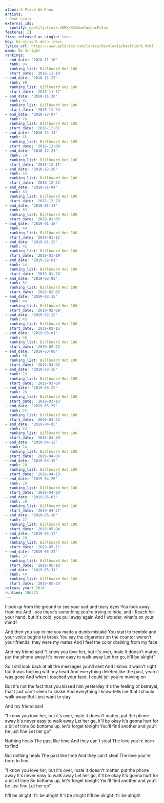 ```yaml
---
album: A Place We Knew
artists:
- Dean Lewis
external_ids:
  spotify: spotify:track:3EPXxR3ImUwfayaurPi3cm
features: []
first_released_as_single: true
key: be-alright-dean-lewis
lyrics_url: https://www.azlyrics.com/lyrics/deanlewis/bealright.html
name: Be Alright
rankings:
- end_date: '2018-11-16'
  rank: 94
  ranking_list: Billboard Hot 100
  start_date: '2018-11-10'
- end_date: '2018-11-23'
  rank: 89
  ranking_list: Billboard Hot 100
  start_date: '2018-11-17'
- end_date: '2018-11-30'
  rank: 81
  ranking_list: Billboard Hot 100
  start_date: '2018-11-24'
- end_date: '2018-12-07'
  rank: 76
  ranking_list: Billboard Hot 100
  start_date: '2018-12-01'
- end_date: '2018-12-14'
  rank: 65
  ranking_list: Billboard Hot 100
  start_date: '2018-12-08'
- end_date: '2018-12-21'
  rank: 79
  ranking_list: Billboard Hot 100
  start_date: '2018-12-15'
- end_date: '2018-12-28'
  rank: 63
  ranking_list: Billboard Hot 100
  start_date: '2018-12-22'
- end_date: '2019-01-04'
  rank: 63
  ranking_list: Billboard Hot 100
  start_date: '2018-12-29'
- end_date: '2019-01-11'
  rank: 63
  ranking_list: Billboard Hot 100
  start_date: '2019-01-05'
- end_date: '2019-01-18'
  rank: 40
  ranking_list: Billboard Hot 100
  start_date: '2019-01-12'
- end_date: '2019-01-25'
  rank: 42
  ranking_list: Billboard Hot 100
  start_date: '2019-01-19'
- end_date: '2019-02-01'
  rank: 44
  ranking_list: Billboard Hot 100
  start_date: '2019-01-26'
- end_date: '2019-02-08'
  rank: 52
  ranking_list: Billboard Hot 100
  start_date: '2019-02-02'
- end_date: '2019-02-15'
  rank: 44
  ranking_list: Billboard Hot 100
  start_date: '2019-02-09'
- end_date: '2019-02-22'
  rank: 43
  ranking_list: Billboard Hot 100
  start_date: '2019-02-16'
- end_date: '2019-03-01'
  rank: 46
  ranking_list: Billboard Hot 100
  start_date: '2019-02-23'
- end_date: '2019-03-08'
  rank: 30
  ranking_list: Billboard Hot 100
  start_date: '2019-03-02'
- end_date: '2019-03-15'
  rank: 29
  ranking_list: Billboard Hot 100
  start_date: '2019-03-09'
- end_date: '2019-03-22'
  rank: 26
  ranking_list: Billboard Hot 100
  start_date: '2019-03-16'
- end_date: '2019-03-29'
  rank: 25
  ranking_list: Billboard Hot 100
  start_date: '2019-03-23'
- end_date: '2019-04-05'
  rank: 23
  ranking_list: Billboard Hot 100
  start_date: '2019-03-30'
- end_date: '2019-04-12'
  rank: 24
  ranking_list: Billboard Hot 100
  start_date: '2019-04-06'
- end_date: '2019-04-19'
  rank: 28
  ranking_list: Billboard Hot 100
  start_date: '2019-04-13'
- end_date: '2019-04-26'
  rank: 29
  ranking_list: Billboard Hot 100
  start_date: '2019-04-20'
- end_date: '2019-05-03'
  rank: 30
  ranking_list: Billboard Hot 100
  start_date: '2019-04-27'
- end_date: '2019-05-10'
  rank: 27
  ranking_list: Billboard Hot 100
  start_date: '2019-05-04'
- end_date: '2019-05-17'
  rank: 26
  ranking_list: Billboard Hot 100
  start_date: '2019-05-11'
- end_date: '2019-05-24'
  rank: 37
  ranking_list: Billboard Hot 100
  start_date: '2019-05-18'
- end_date: '2019-05-31'
  rank: 44
  ranking_list: Billboard Hot 100
  start_date: '2019-05-25'
release_year: 2018
runtime: 196373
---
```

I look up from the ground to see your sad and teary eyes
You look away from me
And I see there's something you're trying to hide, and I
Reach for your hand, but it's cold, you pull away again
And I wonder, what's on your mind?

And then you say to me you made a dumb mistake
You start to tremble and your voice begins to break
You say the cigarettes on the counter weren't your friends, they were my mates
And I feel the color draining from my face

And my friend said
"I know you love her, but it's over, mate
It doesn't matter, put the phone away
It's never easy to walk away
Let her go, it'll be alright"

So I still look back at all the messages you'd sent
And I know it wasn't right but it was fucking with my head
And everything deleted like the past, yeah it was gone
And when I touched your face, I could tell you're moving on

But it's not the fact that you kissed him yesterday
It's the feeling of betrayal, that I just can't seem to shake
And everything I know tells me that I should walk away
But I just want to stay

And my friend said

"I know you love her, but it's over, mate
It doesn't matter, put the phone away
It's never easy to walk away
Let her go, it'll be okay
It's gonna hurt for a bit of time
So bottoms up, let's forget tonight
You'll find another and you'll be just fine
Let her go"

Nothing heals
The past like time
And they can't steal
The love you're born to find

But nothing heals
The past like time
And they can't steal
The love you're born to find

"I know you love her, but it's over, mate
It doesn't matter, put the phone away
It's never easy to walk away
Let her go, it'll be okay
It's gonna hurt for a bit of time
So bottoms up, let's forget tonight
You'll find another and you'll be just fine
Let her go"

It'll be alright
It'll be alright
It'll be alright
It'll be alright
It'll be alright
